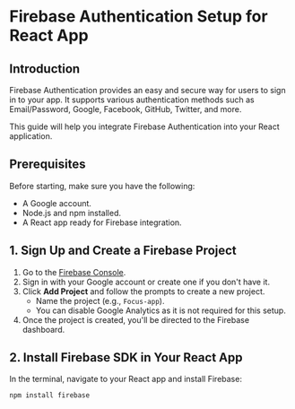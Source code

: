 # Firebase Authentication Setup for React App

## Introduction

Firebase Authentication provides an easy and secure way for users to sign in to your app. It supports various authentication methods such as Email/Password, Google, Facebook, GitHub, Twitter, and more.

This guide will help you integrate Firebase Authentication into your React application.

## Prerequisites

Before starting, make sure you have the following:
- A Google account.
- Node.js and npm installed.
- A React app ready for Firebase integration.

## 1. Sign Up and Create a Firebase Project

1. Go to the [Firebase Console](https://console.firebase.google.com/).
2. Sign in with your Google account or create one if you don't have it.
3. Click **Add Project** and follow the prompts to create a new project.
   - Name the project (e.g., `Focus-app`).
   - You can disable Google Analytics as it is not required for this setup.
4. Once the project is created, you'll be directed to the Firebase dashboard.

## 2. Install Firebase SDK in Your React App

In the terminal, navigate to your React app and install Firebase:

```bash
npm install firebase
